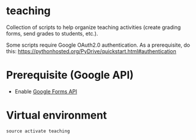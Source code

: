 # teaching

Collection of scripts to help organize teaching activities (create grading forms, send grades to students, etc.).

Some scripts require Google OAuth2.0 authentication. As a prerequisite, do this:
https://pythonhosted.org/PyDrive/quickstart.html#authentication
 
# Prerequisite (Google API)

- Enable [Google Forms API](https://console.developers.google.com/apis/api/forms.googleapis.com/overview?project=1036953068115)


# Virtual environment


~~~
source activate teaching
~~~